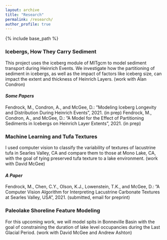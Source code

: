 ```yaml
---
layout: archive
title: "Research"
permalink: /research/
author_profile: true
---
```


{% include base_path %}

### Icebergs, How They Carry Sediment
This project uses the iceberg module of MITgcm to model sediment transport during Heinrich Events. We investigate how the partitioning of sediment in icebergs, as well as the impact of factors like iceberg size, can impact the extent and thickness of Heinrich Layers. (work with Alan Condron)

#### *Some Papers*
Fendrock, M., Condron, A., and McGee, D.: ”Modeling Iceberg Longevity and Distribution During Heinrich Events”, 2021. (in prep)
Fendrock, M., Condron, A., and McGee, D.: ”A Model for the Effect of Partitioning Sediments in Icebergs on Heinrich Layer Extents”, 2021. (in prep)


### Machine Learning and Tufa Textures
I used computer vision to classify the variability of textures of lacustrine tufa in Searles Valley, CA and compare them to those at Mono Lake, CA, with the goal of tying preserved tufa texture to a lake environment. (work with David McGee)

#### *A Paper*
Fendrock, M., Chen, C.Y., Olson, K.J., Lowenstein, T.K., and McGee, D.: ”A Computer Vision Algorithm for Interpreting Lacustrine Carbonate Textures at Searles Valley, USA”, 2021. (submitted, email for preprint)

### Paleolake Shoreline Feature Modeling
For this upcoming work, we will model spits in Bonneville Basin with the goal of constraining the duration of lake level occupancies during the Last Glacial Period. (work with David McGee and Andrew Ashton)
